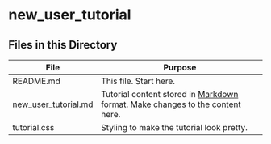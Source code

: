 # new_user_tutorial

## Files in this Directory

|    File              |    Purpose                                                                                                                                        |
| -------------------- | ------------------------------------------------------------------------------------------------------------------------------------------------- |
| README.md            | This file. Start here.                                                                                                                            |
| new_user_tutorial.md | Tutorial content stored in [Markdown](https://github.com/adam-p/markdown-here/wiki/Markdown-Cheatsheet) format. Make changes to the content here. |
| tutorial.css         | Styling to make the tutorial look pretty.                                                                                                         |

